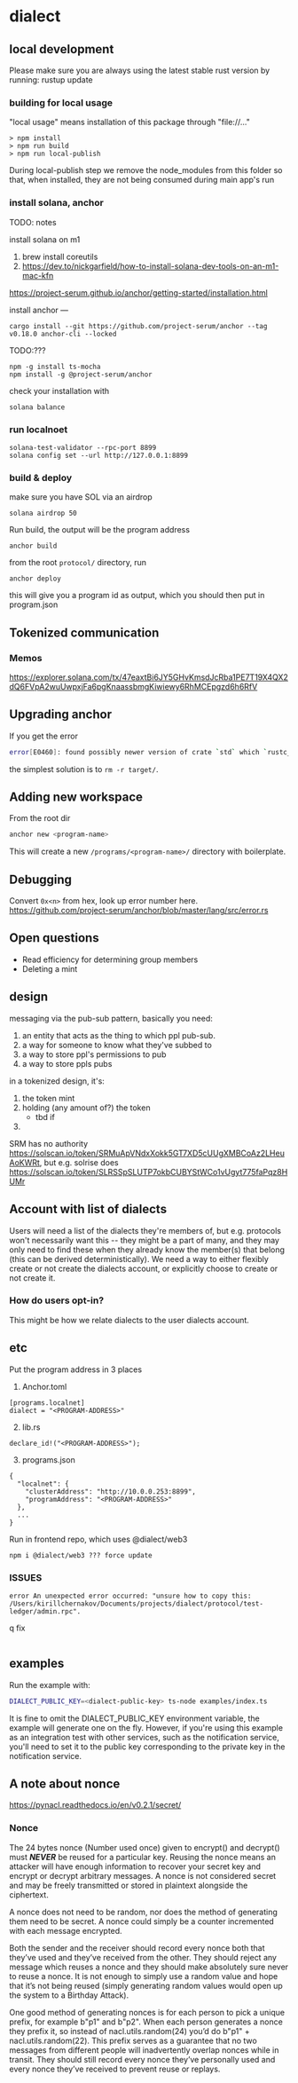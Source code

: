 # dialect

## local development

Please make sure you are always using the latest stable rust version by running: rustup update

### building for local usage

"local usage" means installation of this package through "file://..."

```
> npm install
> npm run build
> npm run local-publish
```

During local-publish step we remove the node_modules from this folder so that, when installed, they are not being consumed during main app's run

### install solana, anchor

TODO: notes

install solana on m1

1. brew install coreutils
2. https://dev.to/nickgarfield/how-to-install-solana-dev-tools-on-an-m1-mac-kfn

https://project-serum.github.io/anchor/getting-started/installation.html

install anchor —

```
cargo install --git https://github.com/project-serum/anchor --tag v0.18.0 anchor-cli --locked
```

TODO:???

```
npm -g install ts-mocha
npm install -g @project-serum/anchor
```

check your installation with

```
solana balance
```

### run localnoet

```
solana-test-validator --rpc-port 8899
solana config set --url http://127.0.0.1:8899
```

### build & deploy

make sure you have SOL via an airdrop

```
solana airdrop 50
```

Run build, the output will be the program address

```
anchor build
```

from the root `protocol/` directory, run

```
anchor deploy
```

this will give you a program id as output, which you should then put in program.json

## Tokenized communication

### Memos

https://explorer.solana.com/tx/47eaxtBi6JY5GHvKmsdJcRba1PE7T19X4QX2dQ6FVpA2wuUwpxjFa6pgKnaassbmgKiwiewy6RhMCEpgzd6h6RfV

## Upgrading anchor

If you get the error

```bash
error[E0460]: found possibly newer version of crate `std` which `rustc_version` depends on
```

the simplest solution is to `rm -r target/`.

## Adding new workspace

From the root dir

```bash
anchor new <program-name>
```

This will create a new `/programs/<program-name>/` directory with boilerplate.

## Debugging

Convert `0x<n>` from hex, look up error number here. https://github.com/project-serum/anchor/blob/master/lang/src/error.rs

## Open questions

- Read efficiency for determining group members
- Deleting a mint

## design

messaging via the pub-sub pattern, basically you need:

1. an entity that acts as the thing to which ppl pub-sub.
2. a way for someone to know what they've subbed to
3. a way to store ppl's permissions to pub
4. a way to store ppls pubs

in a tokenized design, it's:

1. the token mint
2. holding (any amount of?) the token
   - tbd if
3.

SRM has no authority https://solscan.io/token/SRMuApVNdxXokk5GT7XD5cUUgXMBCoAz2LHeuAoKWRt, but e.g. solrise does https://solscan.io/token/SLRSSpSLUTP7okbCUBYStWCo1vUgyt775faPqz8HUMr

## Account with list of dialects

Users will need a list of the dialects they're members of, but e.g. protocols won't necessarily want this -- they might be a part of many, and they may only need to find these when they already know the member(s) that belong (this can be derived deterministically). We need a way to either flexibly create or not create the dialects account, or explicitly choose to create or not create it.

### How do users opt-in?

This might be how we relate dialects to the user dialects account.

## etc

Put the program address in 3 places

1. Anchor.toml

```
[programs.localnet]
dialect = "<PROGRAM-ADDRESS>"
```

2. lib.rs

```
declare_id!("<PROGRAM-ADDRESS>");
```

3. programs.json

```
{
  "localnet": {
    "clusterAddress": "http://10.0.0.253:8899",
    "programAddress": "<PROGRAM-ADDRESS>"
  },
  ...
}
```

Run in frontend repo, which uses @dialect/web3

```
npm i @dialect/web3 ??? force update
```

### ISSUES

```
error An unexpected error occurred: "unsure how to copy this: /Users/kirillchernakov/Documents/projects/dialect/protocol/test-ledger/admin.rpc".
```

q fix

```

```

## examples

Run the example with:

```bash
DIALECT_PUBLIC_KEY=<dialect-public-key> ts-node examples/index.ts
```

It is fine to omit the DIALECT_PUBLIC_KEY environment variable, the example will generate one on the fly. However, if you're using this example as an integration test with other services, such as the notification service, you'll need to set it to the public key corresponding to the private key in the notification service.

## A note about nonce
https://pynacl.readthedocs.io/en/v0.2.1/secret/

### Nonce
The 24 bytes nonce (Number used once) given to encrypt() and decrypt() must ***NEVER*** be reused for a particular key.
Reusing the nonce means an attacker will have enough information to recover your secret key and encrypt or decrypt arbitrary messages.
A nonce is not considered secret and may be freely transmitted or stored in plaintext alongside the ciphertext.

A nonce does not need to be random, nor does the method of generating them need to be secret.
A nonce could simply be a counter incremented with each message encrypted.

Both the sender and the receiver should record every nonce both that they’ve used and they’ve received from the other.
They should reject any message which reuses a nonce and they should make absolutely sure never to reuse a nonce.
It is not enough to simply use a random value and hope that it’s not being reused (simply generating random values would open up the system to a Birthday Attack).

One good method of generating nonces is for each person to pick a unique prefix, for example b"p1" and b"p2". When each person generates a nonce they prefix it, so instead of nacl.utils.random(24) you’d do b"p1" + nacl.utils.random(22). This prefix serves as a guarantee that no two messages from different people will inadvertently overlap nonces while in transit. They should still record every nonce they’ve personally used and every nonce they’ve received to prevent reuse or replays.
